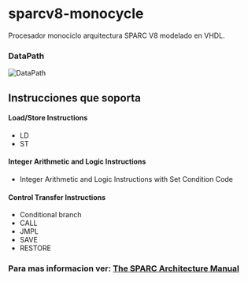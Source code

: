 # sparcv8-monocycle
Procesador monociclo arquitectura SPARC V8 modelado en VHDL.

### DataPath
![DataPath](https://github.com/z3774/sparcv8-monocycle/blob/master/DataPath-SPARCV8-MONOCYCLE.png)

## Instrucciones que soporta

#### Load/Store Instructions
- LD
- ST

#### Integer Arithmetic and Logic Instructions
- Integer Arithmetic and Logic Instructions with Set Condition Code

#### Control Transfer Instructions
- Conditional branch
- CALL
- JMPL
- SAVE
- RESTORE

### Para mas informacion ver: [The SPARC Architecture Manual](https://github.com/z3774/sparcv8-monocycle/blob/master/The-SPARC-Architecture-Manual.pdf)

